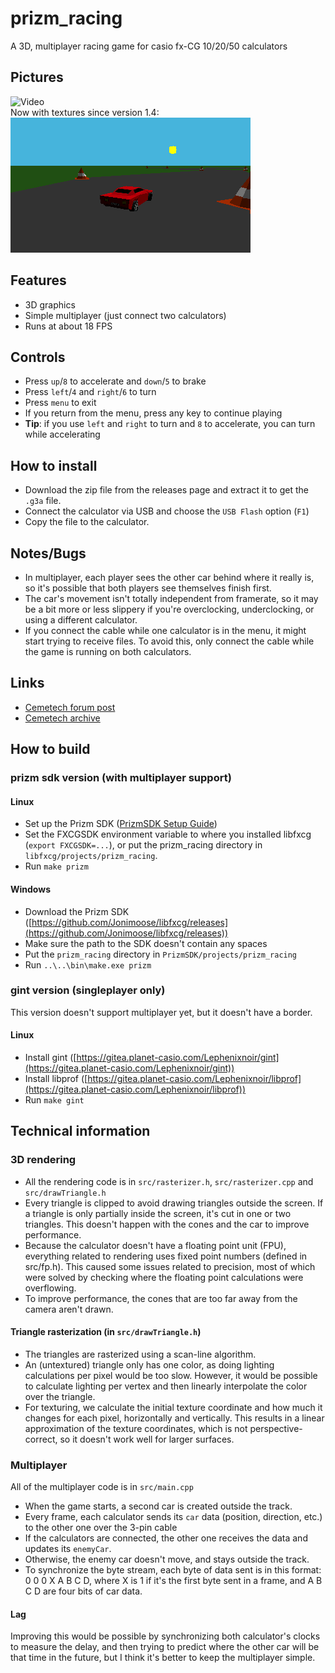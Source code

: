 # prizm_racing
A 3D, multiplayer racing game for casio fx-CG 10/20/50 calculators

## Pictures
![Video](resources/video.gif)  
Now with textures since version 1.4:  
![Newer graphics](resources/picture1.png)

## Features
- 3D graphics
- Simple multiplayer (just connect two calculators)
- Runs at about 18 FPS

## Controls
- Press `up`/`8` to accelerate and `down`/`5` to brake
- Press `left`/`4` and `right`/`6` to turn
- Press `menu` to exit
- If you return from the menu, press any key to continue playing
- **Tip**: if you use `left` and `right` to turn and `8` to accelerate, you can turn while accelerating

## How to install
- Download the zip file from the releases page and extract it to get the `.g3a` file.
- Connect the calculator via USB and choose the `USB Flash` option (`F1`)
- Copy the file to the calculator.

## Notes/Bugs
- In multiplayer, each player sees the other car behind where it really is, so it's possible that both players see themselves finish first.
- The car's movement isn't totally independent from framerate, so it may be a bit more or less slippery if you're overclocking, underclocking, or using a different calculator.
- If you connect the cable while one calculator is in the menu, it might start trying to receive files. To avoid this, only connect the cable while the game is running on both calculators.

## Links
- [Cemetech forum post](https://www.cemetech.net/forum/viewtopic.php?t=18915)
- [Cemetech archive](http://ceme.tech/DL2319)

## How to build
### prizm sdk version (with multiplayer support)
#### Linux
- Set up the Prizm SDK ([PrizmSDK Setup Guide](https://prizm.cemetech.net/Tutorials/PrizmSDK_Setup_Guide/))
- Set the FXCGSDK environment variable to where you installed libfxcg (`export FXCGSDK=...`), or put the prizm_racing directory in `libfxcg/projects/prizm_racing`.
- Run `make prizm`
#### Windows
- Download the Prizm SDK ([https://github.com/Jonimoose/libfxcg/releases](https://github.com/Jonimoose/libfxcg/releases))
- Make sure the path to the SDK doesn't contain any spaces
- Put the `prizm_racing` directory in `PrizmSDK/projects/prizm_racing`
- Run `..\..\bin\make.exe prizm`

### gint version (singleplayer only)
This version doesn't support multiplayer yet, but it doesn't have a border.
#### Linux
- Install gint ([https://gitea.planet-casio.com/Lephenixnoir/gint](https://gitea.planet-casio.com/Lephenixnoir/gint))
- Install libprof ([https://gitea.planet-casio.com/Lephenixnoir/libprof](https://gitea.planet-casio.com/Lephenixnoir/libprof))
- Run `make gint`

## Technical information
### 3D rendering
- All the rendering code is in `src/rasterizer.h`, `src/rasterizer.cpp` and `src/drawTriangle.h`
- Every triangle is clipped to avoid drawing triangles outside the screen. If a triangle is only partially inside the screen, it's cut in one or two triangles. This doesn't happen with the cones and the car to improve performance.
- Because the calculator doesn't have a floating point unit (FPU), everything related to rendering uses fixed point numbers (defined in src/fp.h). This caused some issues related to precision, most of which were solved by checking where the floating point calculations were overflowing.
- To improve performance, the cones that are too far away from the camera aren't drawn.

#### Triangle rasterization (in `src/drawTriangle.h`)
- The triangles are rasterized using a scan-line algorithm.
- An (untextured) triangle only has one color, as doing lighting calculations per pixel would be too slow. However, it would be possible to calculate lighting per vertex and then linearly interpolate the color over the triangle.
- For texturing, we calculate the initial texture coordinate and how much it changes for each pixel, horizontally and vertically. This results in a linear approximation of the texture coordinates, which is not perspective-correct, so it doesn't work well for larger surfaces.

### Multiplayer
All of the multiplayer code is in `src/main.cpp`
- When the game starts, a second car is created outside the track.
- Every frame, each calculator sends its `car` data (position, direction, etc.) to the other one over the 3-pin cable
- If the calculators are connected, the other one receives the data and updates its `enemyCar`.
- Otherwise, the enemy car doesn't move, and stays outside the track.
- To synchronize the byte stream, each byte of data sent is in this format: 0 0 0 X A B C D, where X is 1 if it's the first byte sent in a frame, and A B C D are four bits of car data.

#### Lag
Improving this would be possible by synchronizing both calculator's clocks to measure the delay, and then trying to predict where the other car will be that time in the future, but I think it's better to keep the multiplayer simple.
